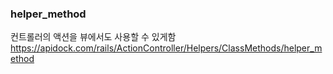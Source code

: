 ### helper_method
컨트롤러의 액션을 뷰에서도 사용할 수 있게함
https://apidock.com/rails/ActionController/Helpers/ClassMethods/helper_method
